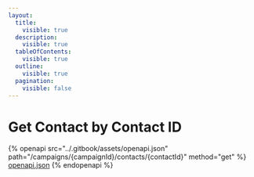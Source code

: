 ```yaml
---
layout:
  title:
    visible: true
  description:
    visible: true
  tableOfContents:
    visible: true
  outline:
    visible: true
  pagination:
    visible: false
---
```


# Get Contact by Contact ID

{% openapi src="../.gitbook/assets/openapi.json" path="/campaigns/{campaignId}/contacts/{contactId}" method="get" %}
[openapi.json](../.gitbook/assets/openapi.json)
{% endopenapi %}

